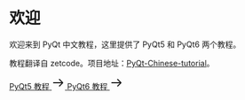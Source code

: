 # 欢迎

欢迎来到 PyQt 中文教程，这里提供了 PyQt5 和 PyQt6 两个教程。

教程翻译自 zetcode。项目地址：[PyQt-Chinese-tutorial](https://github.com/maicss/PyQt-Chinese-tutorial)。

<div :class="$style.container">
    <a href="./v5/" :class="$style.card">
        <span>PyQt5 教程</span>
        <svg xmlns="http://www.w3.org/2000/svg" fill="none" viewBox="0 0 16 16" preserveAspectRatio="xMidYMid meet" data-rnwibasecard--161t3wu-hover="true" data-rnwi-handle="nearest" class="r-1rasi3h" style="width: 24px; height: 24px;"><path fill="currentColor" fill-rule="evenodd" d="M9.076 3.576a.6.6 0 0 1 .848 0l4 4a.6.6 0 0 1 0 .848l-4 4a.6.6 0 0 1-.848-.848L12.052 8.6H2.5a.6.6 0 0 1 0-1.2h9.552L9.076 4.424a.6.6 0 0 1 0-.848Z" clip-rule="evenodd"></path></svg>
    </a>
    <a href="./v6/" :class="$style.card">
        <span>PyQt6 教程</span>
        <svg xmlns="http://www.w3.org/2000/svg" fill="none" viewBox="0 0 16 16" preserveAspectRatio="xMidYMid meet" data-rnwibasecard--161t3wu-hover="true" data-rnwi-handle="nearest" class="r-1rasi3h" style="width: 24px; height: 24px;"><path fill="currentColor" fill-rule="evenodd" d="M9.076 3.576a.6.6 0 0 1 .848 0l4 4a.6.6 0 0 1 0 .848l-4 4a.6.6 0 0 1-.848-.848L12.052 8.6H2.5a.6.6 0 0 1 0-1.2h9.552L9.076 4.424a.6.6 0 0 1 0-.848Z" clip-rule="evenodd"></path></svg>
    </a>
</div>

<script setup>


</script>

<style module>
.container {
    display: flex;
    justify-content: space-between;
    align-items: center;
    gap: 0 16px;
}

.container .card {
    transition: all 0.15s;
    cursor: pointer;
    border-radius: 4px;
    border: 1px solid #e3e8ed;
    padding: 16px;
    flex: 1;
    color: #3b454e;
    display: flex;
    justify-content: space-between;
    align-items: center;
    text-decoration: none;
}

.card:hover {
    box-shadow: 0px 12px 13px rgba(0,0,0,0.02);
    transform: translateY(-2px);
    color: #3884ff;
    text-decoration: underline;
    text-underline-offset: 4px;
}
</style>

